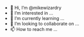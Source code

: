 - 👋 Hi, I’m @mikewizardry
- 👀 I’m interested in ...
- 🌱 I’m currently learning ...
- 💞️ I’m looking to collaborate on ...
- 📫 How to reach me ...

<!---
mikewizardry/mikewizardry is a ✨ special ✨ repository because its `README.md` (this file) appears on your GitHub profile.
You can click the Preview link to take a look at your changes.
--->
